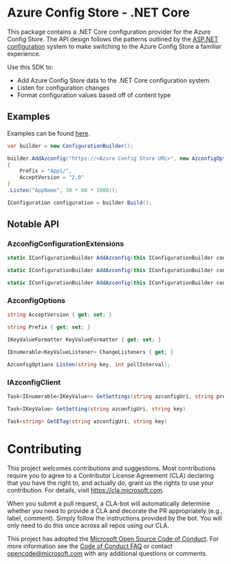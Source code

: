 # Azure Config Store - .NET Core

This package contains a .NET Core configuration provider for the Azure Config Store. The API design follows the patterns outlined by the [ASP.NET configuration](https://github.com/aspnet/configuration/) system to make switching to the Azure Config Store a familiar experience.

Use this SDK to:

* Add Azure Config Store data to the .NET Core configuration system
* Listen for configuration changes
* Format configuration values based off of content type

## Examples

Examples can be found [here](./examples).

```c#
var builder = new ConfigurationBuilder();

builder.AddAzconfig("https://<Azure Config Store URL>", new AzconfigOptions()
{
    Prefix = "App1/",
    AcceptVersion = "2.0"
}
.Listen("AppName", 30 * 60 * 1000));

IConfiguration configuration = builder.Build();
```

## Notable API

### AzconfigConfigurationExtensions

```csharp
static IConfigurationBuilder AddAzconfig(this IConfigurationBuilder configurationBuilder, string azconfigUri);

static IConfigurationBuilder AddAzconfig(this IConfigurationBuilder configurationBuilder, string azconfigUri, AzconfigOptions options);

static IConfigurationBuilder AddAzconfig(this IConfigurationBuilder configurationBuilder, string azconfigUri, AzconfigOptions options, IAzconfigClient client);
```
### AzconfigOptions

```csharp
string AcceptVersion { get; set; }

string Prefix { get; set; }

IKeyValueFormatter KeyValueFormatter { get; set; }

IEnumerable<KeyValueListener> ChangeListeners { get; }

AzconfigOptions Listen(string key, int pollInterval);
```

### IAzconfigClient

```csharp
Task<IEnumerable<IKeyValue>> GetSettings(string azconfigUri, string prefix)

Task<IKeyValue> GetSetting(string azconfigUri, string key)

Task<string> GetETag(string azconfigUri, string key)
```

# Contributing

This project welcomes contributions and suggestions.  Most contributions require you to agree to a
Contributor License Agreement (CLA) declaring that you have the right to, and actually do, grant us
the rights to use your contribution. For details, visit https://cla.microsoft.com.

When you submit a pull request, a CLA-bot will automatically determine whether you need to provide
a CLA and decorate the PR appropriately (e.g., label, comment). Simply follow the instructions
provided by the bot. You will only need to do this once across all repos using our CLA.

This project has adopted the [Microsoft Open Source Code of Conduct](https://opensource.microsoft.com/codeofconduct/).
For more information see the [Code of Conduct FAQ](https://opensource.microsoft.com/codeofconduct/faq/) or
contact [opencode@microsoft.com](mailto:opencode@microsoft.com) with any additional questions or comments.
